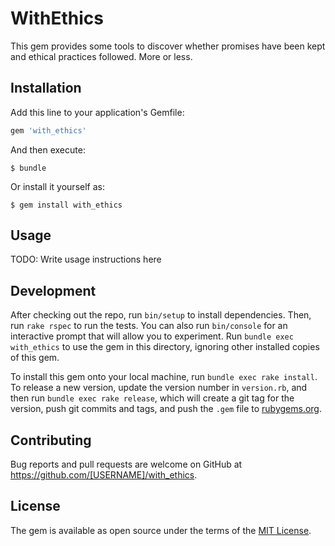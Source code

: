 # WithEthics

This gem provides some tools to discover whether promises have been kept and ethical practices followed. More or less.

## Installation

Add this line to your application's Gemfile:

```ruby
gem 'with_ethics'
```

And then execute:

    $ bundle

Or install it yourself as:

    $ gem install with_ethics

## Usage

TODO: Write usage instructions here

## Development

After checking out the repo, run `bin/setup` to install dependencies. Then, run `rake rspec` to run the tests. You can also run `bin/console` for an interactive prompt that will allow you to experiment. Run `bundle exec with_ethics` to use the gem in this directory, ignoring other installed copies of this gem.

To install this gem onto your local machine, run `bundle exec rake install`. To release a new version, update the version number in `version.rb`, and then run `bundle exec rake release`, which will create a git tag for the version, push git commits and tags, and push the `.gem` file to [rubygems.org](https://rubygems.org).

## Contributing

Bug reports and pull requests are welcome on GitHub at https://github.com/[USERNAME]/with_ethics.


## License

The gem is available as open source under the terms of the [MIT License](http://opensource.org/licenses/MIT).

